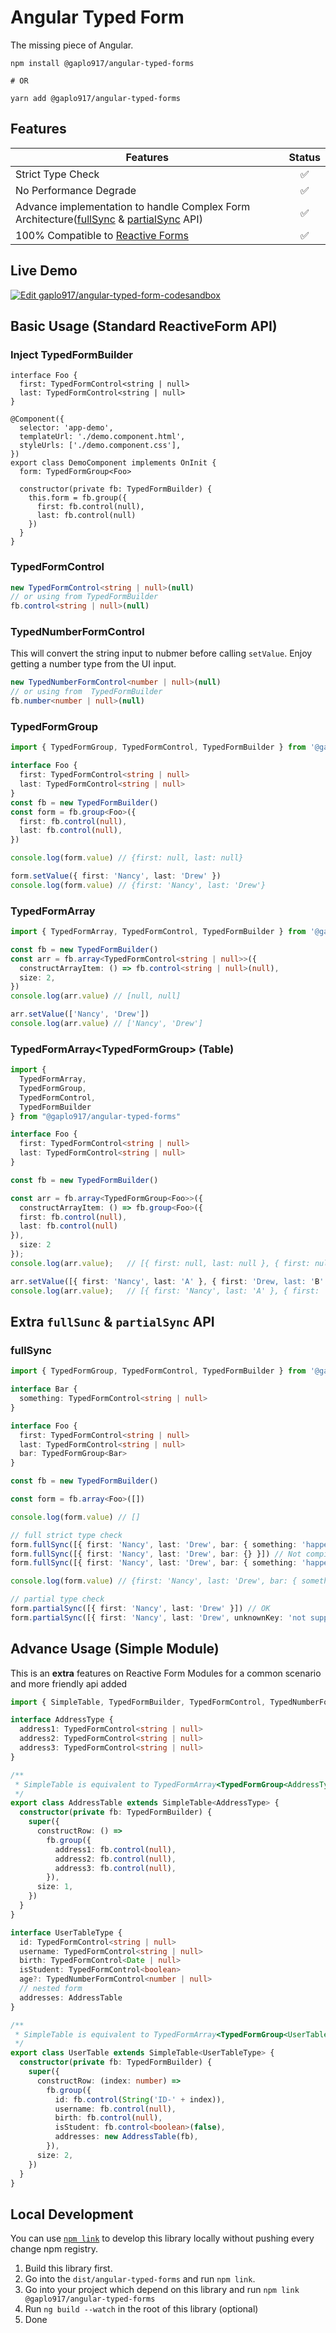 # Angular Typed Form

The missing piece of Angular.

```
npm install @gaplo917/angular-typed-forms

# OR

yarn add @gaplo917/angular-typed-forms
```

## Features

| Features                                                                               | Status |
| -------------------------------------------------------------------------------------- | :----: |
| Strict Type Check                                                                      |   ✅   |
| No Performance Degrade                                                                 |   ✅   |
| Advance implementation to handle Complex Form Architecture([fullSync](https://github.com/gaplo917/angular-typed-forms/blob/6f80a5527cf75d1b40692f4e3359accc91568566/projects/angular-typed-forms/src/lib/forms/typed-form-group.ts#L85) & [partialSync](https://github.com/gaplo917/angular-typed-forms/blob/6f80a5527cf75d1b40692f4e3359accc91568566/projects/angular-typed-forms/src/lib/forms/typed-form-group.ts#L118) API) |   ✅   |
| 100% Compatible to [Reactive Forms](https://angular.io/guide/reactive-forms)           |   ✅   |

## Live Demo

[![Edit gaplo917/angular-typed-form-codesandbox](https://codesandbox.io/static/img/play-codesandbox.svg)](https://codesandbox.io/s/github/gaplo917/angular-typed-form-codesandbox/tree/master/?fontsize=14&hidenavigation=1&theme=dark)

## Basic Usage (Standard ReactiveForm API)

### Inject TypedFormBuilder
```
interface Foo {
  first: TypedFormControl<string | null>
  last: TypedFormControl<string | null>
}

@Component({
  selector: 'app-demo',
  templateUrl: './demo.component.html',
  styleUrls: ['./demo.component.css'],
})
export class DemoComponent implements OnInit {
  form: TypedFormGroup<Foo>

  constructor(private fb: TypedFormBuilder) {
    this.form = fb.group({
      first: fb.control(null),
      last: fb.control(null)
    })
  }
}
```

### TypedFormControl

```ts
new TypedFormControl<string | null>(null)
// or using from TypedFormBuilder
fb.control<string | null>(null)
```

### TypedNumberFormControl

This will convert the string input to nubmer before calling `setValue`. Enjoy getting a number type from the UI input.

```ts
new TypedNumberFormControl<number | null>(null)
// or using from  TypedFormBuilder
fb.number<number | null>(null)
```

### TypedFormGroup

```ts
import { TypedFormGroup, TypedFormControl, TypedFormBuilder } from '@gaplo917/angular-typed-forms'

interface Foo {
  first: TypedFormControl<string | null>
  last: TypedFormControl<string | null>
}
const fb = new TypedFormBuilder()
const form = fb.group<Foo>({
  first: fb.control(null),
  last: fb.control(null),
})

console.log(form.value) // {first: null, last: null}

form.setValue({ first: 'Nancy', last: 'Drew' })
console.log(form.value) // {first: 'Nancy', last: 'Drew'}
```

### TypedFormArray

```ts
import { TypedFormArray, TypedFormControl, TypedFormBuilder } from '@gaplo917/angular-typed-forms'

const fb = new TypedFormBuilder()
const arr = fb.array<TypedFormControl<string | null>>({
  constructArrayItem: () => fb.control<string | null>(null),
  size: 2,
})
console.log(arr.value) // [null, null]

arr.setValue(['Nancy', 'Drew'])
console.log(arr.value) // ['Nancy', 'Drew']
```

### TypedFormArray<TypedFormGroup<T>> (Table)

```ts
import {
  TypedFormArray,
  TypedFormGroup,
  TypedFormControl,
  TypedFormBuilder
} from "@gaplo917/angular-typed-forms"

interface Foo {
  first: TypedFormControl<string | null>
  last: TypedFormControl<string | null>
}

const fb = new TypedFormBuilder()

const arr = fb.array<TypedFormGroup<Foo>>({
  constructArrayItem: () => fb.group<Foo>({
  first: fb.control(null),
  last: fb.control(null)
}),
  size: 2
});
console.log(arr.value);   // [{ first: null, last: null }, { first: null, last: null }]

arr.setValue([{ first: 'Nancy', last: 'A' }, { first: 'Drew, last: 'B' }]);
console.log(arr.value);   // [{ first: 'Nancy', last: 'A' }, { first: 'Drew, last: 'B' }]
```

## Extra `fullSunc` & `partialSync` API

### fullSync

```ts
import { TypedFormGroup, TypedFormControl, TypedFormBuilder } from '@gaplo917/angular-typed-forms'

interface Bar {
  something: TypedFormControl<string | null>
}

interface Foo {
  first: TypedFormControl<string | null>
  last: TypedFormControl<string | null>
  bar: TypedFormGroup<Bar>
}

const fb = new TypedFormBuilder()

const form = fb.array<Foo>([])

console.log(form.value) // []

// full strict type check
form.fullSync([{ first: 'Nancy', last: 'Drew', bar: { something: 'happen' } }]) // OK
form.fullSync([{ first: 'Nancy', last: 'Drew', bar: {} }]) // Not compile, missing `something`
form.fullSync([{ first: 'Nancy', last: 'Drew', bar: { something: 'happen' }, unknownKey: 'not suppose here' }]) // Not compile, redundant `unknownKey`

console.log(form.value) // {first: 'Nancy', last: 'Drew', bar: { something: 'happen' }}

// partial type check
form.partialSync([{ first: 'Nancy', last: 'Drew' }]) // OK
form.partialSync([{ first: 'Nancy', last: 'Drew', unknownKey: 'not suppose here' }]) // Not compile, redundant `unknownKey`
```

## Advance Usage (Simple Module)

This is an **extra** features on Reactive Form Modules for a common scenario and more friendly api added

```ts
import { SimpleTable, TypedFormBuilder, TypedFormControl, TypedNumberFormControl } from '@gaplo917/angular-typed-forms'

interface AddressType {
  address1: TypedFormControl<string | null>
  address2: TypedFormControl<string | null>
  address3: TypedFormControl<string | null>
}

/**
 * SimpleTable is equivalent to TypedFormArray<TypedFormGroup<AddressType>> but with more pre-defined API
 */
export class AddressTable extends SimpleTable<AddressType> {
  constructor(private fb: TypedFormBuilder) {
    super({
      constructRow: () =>
        fb.group({
          address1: fb.control(null),
          address2: fb.control(null),
          address3: fb.control(null),
        }),
      size: 1,
    })
  }
}

interface UserTableType {
  id: TypedFormControl<string | null>
  username: TypedFormControl<string | null>
  birth: TypedFormControl<Date | null>
  isStudent: TypedFormControl<boolean>
  age?: TypedNumberFormControl<number | null>
  // nested form
  addresses: AddressTable
}

/**
 * SimpleTable is equivalent to TypedFormArray<TypedFormGroup<UserTableType>> but with more pre-defined API
 */
export class UserTable extends SimpleTable<UserTableType> {
  constructor(private fb: TypedFormBuilder) {
    super({
      constructRow: (index: number) =>
        fb.group({
          id: fb.control(String('ID-' + index)),
          username: fb.control(null),
          birth: fb.control(null),
          isStudent: fb.control<boolean>(false),
          addresses: new AddressTable(fb),
        }),
      size: 2,
    })
  }
}
```

## Local Development

You can use [`npm link`](https://docs.npmjs.com/cli/link.html) to develop this library locally without pushing every change npm registry.

1. Build this library first.
2. Go into the `dist/angular-typed-forms` and run `npm link`.
3. Go into your project which depend on this library and run `npm link @gaplo917/angular-typed-forms`
4. Run `ng build --watch` in the root of this library (optional)
5. Done
